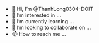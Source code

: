 - 👋 Hi, I’m @ThanhLong0304-DOIT
- 👀 I’m interested in ...
- 🌱 I’m currently learning ...
- 💞️ I’m looking to collaborate on ...
- 📫 How to reach me ...

<!---
ThanhLong0304-DOIT/ThanhLong0304-DOIT is a ✨ special ✨ repository because its `README.md` (this file) appears on your GitHub profile.
You can click the Preview link to take a look at your changes.
--->
